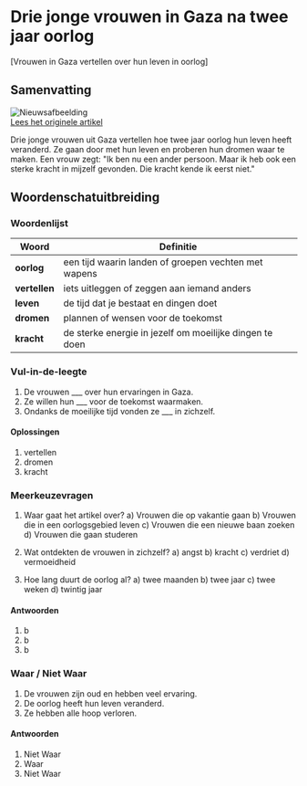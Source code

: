 # Drie jonge vrouwen in Gaza na twee jaar oorlog

[Vrouwen in Gaza vertellen over hun leven in oorlog]

## Samenvatting

![Nieuwsafbeelding](https://prod-img.standaard.be/public/nieuws/lj7ea9-2025-10-06t095950z-743495135-rc2jzgaq46ho-rtrmadp-3-israel-palestinians-gaza-anniversary-twins.jpg/alternates/BASE_SIXTEEN_NINE/2025-10-06T095950Z_743495135_RC2JZGAQ46HO_RTRMADP_3_ISRAEL-PALESTINIANS-GAZA-ANNIVERSARY-TWINS.JPG)   
[Lees het originele artikel](https://www.standaard.be/buitenland/drie-jonge-vrouwen-in-gaza-na-twee-jaar-oorlog-ik-vroeg-me-af-of-ik-niet-egostisch-geweest-was-door-zwanger-te-worden/95400300.html)

Drie jonge vrouwen uit Gaza vertellen hoe twee jaar oorlog hun leven heeft veranderd. Ze gaan door met hun leven en proberen hun dromen waar te maken. Een vrouw zegt: "Ik ben nu een ander persoon. Maar ik heb ook een sterke kracht in mijzelf gevonden. Die kracht kende ik eerst niet."

## Woordenschatuitbreiding

### Woordenlijst

| Woord | Definitie |
|-------|-----------|
| **oorlog** | een tijd waarin landen of groepen vechten met wapens |
| **vertellen** | iets uitleggen of zeggen aan iemand anders |
| **leven** | de tijd dat je bestaat en dingen doet |
| **dromen** | plannen of wensen voor de toekomst |
| **kracht** | de sterke energie in jezelf om moeilijke dingen te doen |

### Vul-in-de-leegte
1. De vrouwen ___ over hun ervaringen in Gaza.
2. Ze willen hun ___ voor de toekomst waarmaken.
3. Ondanks de moeilijke tijd vonden ze ___ in zichzelf.

#### Oplossingen
1. vertellen
2. dromen
3. kracht

### Meerkeuzevragen
1. Waar gaat het artikel over?
   a) Vrouwen die op vakantie gaan
   b) Vrouwen die in een oorlogsgebied leven
   c) Vrouwen die een nieuwe baan zoeken
   d) Vrouwen die gaan studeren

2. Wat ontdekten de vrouwen in zichzelf?
   a) angst
   b) kracht
   c) verdriet
   d) vermoeidheid

3. Hoe lang duurt de oorlog al?
   a) twee maanden
   b) twee jaar
   c) twee weken
   d) twintig jaar

#### Antwoorden
1. b
2. b
3. b

### Waar / Niet Waar
1. De vrouwen zijn oud en hebben veel ervaring.
2. De oorlog heeft hun leven veranderd.
3. Ze hebben alle hoop verloren.

#### Antwoorden
1. Niet Waar
2. Waar
3. Niet Waar